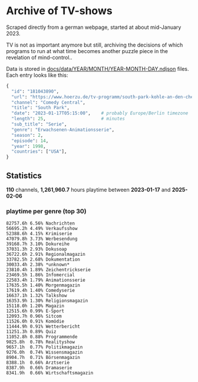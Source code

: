 # Archive of TV-shows

Scraped directly from a german webpage, started at about mid-January 2023.

TV is not as important anymore but still, archiving the decisions of which programs to run at what time
becomes another puzzle piece in the revelation of mind-control.. 

Data is stored in [docs/data/YEAR/MONTH/YEAR-MONTH-DAY.ndjson](docs/data/) files. 
Each entry looks like this:

```python
{
  "id": "181043890", 
  "url": "https://www.hoerzu.de/tv-programm/south-park-kohle-an-den-chefkoch/bid_181043890/", 
  "channel": "Comedy Central", 
  "title": "South Park", 
  "date": "2023-01-17T05:15:00",    # probably Europe/Berlin timezone 
  "length": 25,                     # minutes 
  "sub_title": "Serie", 
  "genre": "Erwachsenen-Animationsserie", 
  "season": 2, 
  "episode": 14, 
  "year": 1998, 
  "countries": ["USA"],
}
```

## Statistics

**110** channels, **1,261,960.7** hours playtime between **2023-01-17** and **2025-02-06**


### playtime per genre (top 30)

    82757.6h 6.56% Nachrichten
    56695.2h 4.49% Verkaufsshow
    52388.6h 4.15% Krimiserie
    47079.8h 3.73% Werbesendung
    39168.7h 3.10% Dokureihe
    37031.3h 2.93% Dokusoap
    36722.6h 2.91% Regionalmagazin
    33782.5h 2.68% Dokumentation
    30033.4h 2.38% *unknown*
    23810.4h 1.89% Zeichentrickserie
    23469.5h 1.86% Infomercial
    22583.4h 1.79% Animationsserie
    17635.5h 1.40% Morgenmagazin
    17619.4h 1.40% Comedyserie
    16637.1h 1.32% Talkshow
    16353.9h 1.30% Religionsmagazin
    15118.0h 1.20% Magazin
    12515.6h 0.99% E-Sport
    12093.7h 0.96% Sitcom
    11526.0h 0.91% Komödie
    11444.9h 0.91% Wetterbericht
    11251.3h 0.89% Quiz
    11052.8h 0.88% Programmende
    9825.8h  0.78% Realityshow
    9657.1h  0.77% Politikmagazin
    9276.0h  0.74% Wissensmagazin
    8904.7h  0.71% Börsenmagazin
    8388.1h  0.66% Arztserie
    8387.9h  0.66% Dramaserie
    8341.9h  0.66% Wirtschaftsmagazin
